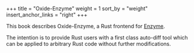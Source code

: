 +++
title = "Oxide-Enzyme"
weight = 1
sort_by = "weight"
insert_anchor_links = "right"
+++

This book describes Oxide-Enzyme, a Rust frontend for [Enzyme](https://enzyme.mit.edu).  
<!-- more -->
The intention is to provide Rust users with a first class auto-diff tool which can be applied to arbitrary Rust code without further modifications.

